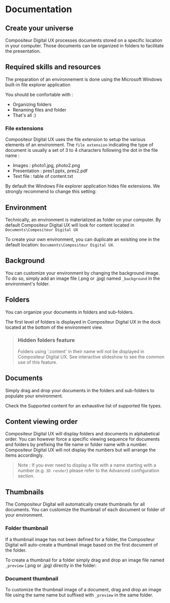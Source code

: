 # Documentation

## Create your universe

Compositeur Digital UX processes documents stored on a specific location in your computer. Those documents can be organized in folders to facilitate the presentation.

## Required skills and resources

The preparation of an environnement is done using the Microsoft Windows built-in file explorer application

You should be confortable with : 

- Organizing folders 
- Renaming files and folder
- That's all :)

### File extensions

Compositeur Digital UX uses the file extension to setup the various elements of an environment.  The `file extension` indicating the type of document is usually a set of 3 to 4 characters following the dot in the file name :

- Images : photo1.jpg, photo2.png
- Presentation : pres1.pptx, pres2.pdf
- Text file : table of content.txt

By default the Windows File explorer application hides file extensions. We strongly recommend to change this setting:

## Environment

Technically, an environment is materialized as folder on your computer. By default Compositeur Digital UX will look for content located in `Documents\Compositeur Digital UX`

To create your own environment, you can duplicate an exisiting one in the default location: `Documents\Compositeur Digital UX`.

## Background

You can customize your environment by changing the background image. To do so, simply add an image file (.png or .jpg) named `_background` in the environment's folder.

## Folders

You can organize your documents in folders and sub-folders. 

The first level of folders is displayed in Compositeur Digital UX in the dock located at the bottom of the environment view. 

>### <a name="contentFolder"></a> Hidden folders feature
>
>Folders using '.content' in their name will not be displayed in Compositeur Digital UX.
>See interactive slideshow to see the common use of this feature.

## Documents

Simply drag and drop your documents in the folders and sub-folders to populate your environment.

Check the Supported content for an exhaustive list of supported file types.

## Content viewing order

Compositeur Digital UX will display folders and documents in alphabetical order. You can however force a specific viewing sequence for documents and folders by prefixing the file name or folder name with a number. Compositeur Digital UX will not display the numbers but will arrange the items accordingly.

>Note : If you ever need to display a file with a name starting with a number (e.g. `3D render`) please refer to the Advanced configuration section.

## Thumbnails 

The Compositeur Digital will automatically create thumbnails for all documents. You can customize the thumbnail of each document or folder of your environment.

### Folder thumbnail

If a thumbnail image has not been defined for a folder, the Compositeur Digital will auto-create a thumbnail image based on the first document of the folder.

To create a thumbnail for a folder simply drag and drop an image file named `_preview` (.png or .jpg) directly in the folder:

### Document thumbnail

To customize the thumbnail image of a document, drag and drop an image file using the same name but suffixed with `_preview` in the same folder.
